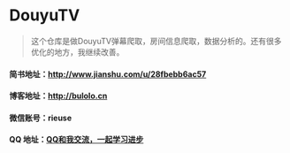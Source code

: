 # DouyuTV
> 这个仓库是做DouyuTV弹幕爬取，房间信息爬取，数据分析的。还有很多优化的地方，我继续改善。
#### 简书地址：**http://www.jianshu.com/u/28fbebb6ac57**
#### 博客地址：**http://bulolo.cn**
#### 微信账号：**rieuse**
####  QQ 地址：[QQ和我交流，一起学习进步](http://wpa.qq.com/msgrd?v=3&uin=553704903&site=qq&menu=yes)
